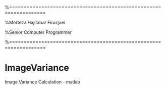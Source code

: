 %==================================================================

%Morteza Hajitabar Firuzjaei

%Senior Computer Programmer

%==================================================================

# ImageVariance

Image Variance Calculation - matlab

